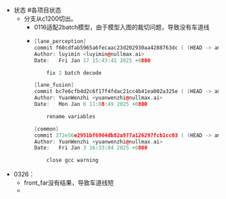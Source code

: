 - 状态 #各项目状态
	- 分支从c1200切出。
		- 0116适配2batch模型，由于模型入图的裁切问题，导致没有车道线
		- ```cpp
		  [lane_perception]
		  commit f60cdfab5965a6fecaac23d202930aa4288763dc ( (HEAD -> am62a_sdk_9.2_bh04, origin/am62a_sdk_9.2_bh04))
		  Author: luyimin <luyimin@nullmax.ai>
		  Date:   Fri Jan 17 15:43:41 2025 +0800
		  
		      fix 2 batch decode
		  
		  [lane_fusion]
		  commit bc7e6cfb4d2c6f17f4fdac21cc4b41ea002a325e ( (HEAD -> am62a_sdk_9.2, origin/am62a_sdk_9.2))
		  Author: YuanWenzhi <yuanwenzhi@nullmax.ai>
		  Date:   Mon Jan 6 11:08:49 2025 +0800
		  
		      rename variables
		  
		  [common]
		  commit 372e56e2951bf6964db82a977a126297fcb1cc03 ( (HEAD -> am62a_sdk_9.2, origin/am62a_sdk_9.2))
		  Author: YuanWenzhi <yuanwenzhi@nullmax.ai>
		  Date:   Fri Jan 3 16:33:04 2025 +0800
		  
		      close gcc warning
		  
		  ```
- 0326：
	- front_far没有结果，导致车道线短
	-